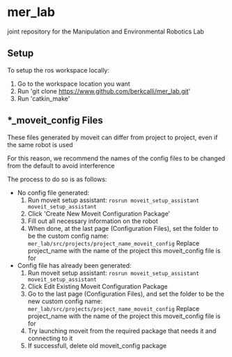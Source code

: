 # mer_lab
joint repository for the Manipulation and Environmental Robotics Lab

## Setup
To setup the ros workspace locally:
1. Go to the workspace location you want
2. Run 'git clone https://www.github.com/berkcalli/mer_lab.git'
3. Run 'catkin_make'

## *_moveit_config Files
These files generated by moveit can differ from project to project, even if the same robot is used

For this reason, we recommend the names of the config files to be changed from the default to avoid interference

The process to do so is as follows:
* No config file generated:
    1. Run moveit setup assistant:
    `rosrun moveit_setup_assistant moveit_setup_assistant`
    2. Click 'Create New Moveit Configuration Package'
    3. Fill out all necessary information on the robot
    4. When done, at the last page (Configuration Files), set the folder to be the custom config name:
    `mer_lab/src/projects/project_name_moveit_config`
    Replace project_name with the name of the project this moveit_config file is for
* Config file has already been generated:
    1. Run moveit setup assistant:
    `rosrun moveit_setup_assistant moveit_setup_assistant`
    2. Click Edit Existing Moveit Configuration Package
    3. Go to the last page (Configuration Files), and set the folder to be the new custom config name:
    `mer_lab/src/projects/project_name_moveit_config`
    Replace project_name with the name of the project this moveit_config file is for
    4. Try launching moveit from the required package that needs it and connecting to it
    5. If successfull, delete old moveit_config package